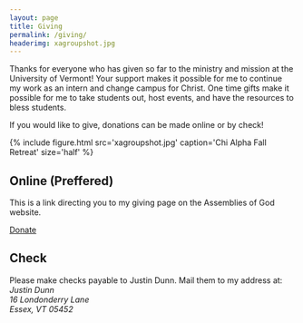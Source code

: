 ```yaml
---
layout: page
title: Giving
permalink: /giving/
headerimg: xagroupshot.jpg
---
```


<p>Thanks for everyone who has given so far to the ministry and mission at the University of Vermont! Your support makes it possible for me to continue my work as an intern and change campus for Christ. One time gifts make it possible for me to take students out, host events, and have the resources to bless students.</p>

<p>If you would like to give, donations can be made online or by check!</p>

{% include figure.html src='xagroupshot.jpg' caption='Chi Alpha Fall Retreat' size='half' %} 

<div class="col-xs-6">
  <h2>Online (Preffered)</h2>
  <p>This is a link directing you to my giving page on the Assemblies of God website.</p>
  <a class="donate btn btn-default btn-lg btn-block" href="http://s1.ag.org/justindunn" target="_blank">Donate</a>
</div>
<div class="col-xs-6">
  <h2>Check</h2>
  Please make checks payable to Justin Dunn. Mail them to my address at:
  <address>
    Justin Dunn<br>
    16 Londonderry Lane<br>
    Essex, VT 05452<br>
  </address>
</div>
